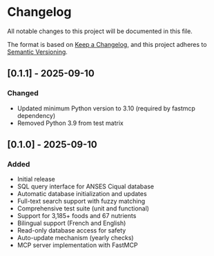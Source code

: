 # Changelog

All notable changes to this project will be documented in this file.

The format is based on [Keep a Changelog](https://keepachangelog.com/en/1.0.0/),
and this project adheres to [Semantic Versioning](https://semver.org/spec/v2.0.0.html).

## [0.1.1] - 2025-09-10

### Changed
- Updated minimum Python version to 3.10 (required by fastmcp dependency)
- Removed Python 3.9 from test matrix

## [0.1.0] - 2025-09-10

### Added
- Initial release
- SQL query interface for ANSES Ciqual database
- Automatic database initialization and updates
- Full-text search support with fuzzy matching
- Comprehensive test suite (unit and functional)
- Support for 3,185+ foods and 67 nutrients
- Bilingual support (French and English)
- Read-only database access for safety
- Auto-update mechanism (yearly checks)
- MCP server implementation with FastMCP